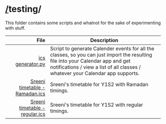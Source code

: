 # [/](/)testing/

This folder contains some scripts and whatnot for the sake of experimenting with stuff.

| File | Description |
| ---: | --- |
| [ics generator.py](ics%20generator.py) | Script to generate Calender events for all the classes, so you can just import the resulting file into your Calendar app and get notifications / view a list of all classes / whatever your Calendar app supports. |
| [Sreeni timetable - Ramadan.ics](Sreeni%20timetable%20-%20Ramadan.ics) | Sreeni's timetable for Y1S2 with Ramadan timings. |
| [Sreeni timetable - regular.ics](Sreeni%20timetable%20-%20regular.ics) | Sreeni's timetable for Y1S2 with regular timings. |
